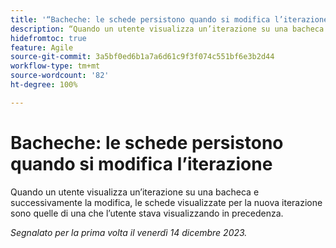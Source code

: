 ```yaml
---
title: '“Bacheche: le schede persistono quando si modifica l’iterazione”'
description: “Quando un utente visualizza un’iterazione su una bacheca e successivamente la modifica, le schede visualizzate per la nuova iterazione sono quelle di una che l’utente stava visualizzando in precedenza”.
hidefromtoc: true
feature: Agile
source-git-commit: 3a5bf0ed6b1a7a6d61c9f3f074c551bf6e3b2d44
workflow-type: tm+mt
source-wordcount: '82'
ht-degree: 100%

---
```



# Bacheche: le schede persistono quando si modifica l’iterazione

<!--
>[!NOTE]
>
>This issue was fixed on January 12, 2024.-->

Quando un utente visualizza un’iterazione su una bacheca e successivamente la modifica, le schede visualizzate per la nuova iterazione sono quelle di una che l’utente stava visualizzando in precedenza.

_Segnalato per la prima volta il venerdì 14 dicembre 2023._
